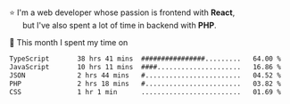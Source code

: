 ⭐ I'm a web developer whose passion is frontend with <b>React</b>,<br/>
&nbsp; &nbsp; &nbsp; but I've also spent a lot of time in backend with <b>PHP</b>.

📅 This month I spent my time on

<!--START_SECTION:waka-->

```txt
TypeScript       38 hrs 41 mins  ################.........   64.00 %
JavaScript       10 hrs 11 mins  ####.....................   16.86 %
JSON             2 hrs 44 mins   #........................   04.52 %
PHP              2 hrs 18 mins   #........................   03.82 %
CSS              1 hr 1 min      .........................   01.69 %
```

<!--END_SECTION:waka-->
